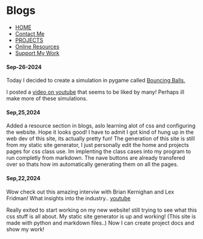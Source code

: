 # Blogs

* [HOME](index.html)
* [Contact Me](contact.html)
* [PROJECTS](index2.html)
* [Online Resources](resources.html)
* [Support My Work](donate.html)

#### Sep-26-2024

Today I decided to create a simulation in pygame called [Bouncing Balls.](balls.html) 

I posted a [video on youtube](https://www.youtube.com/shorts/oyrKBz1t34o) that seems to be liked by many! Perhaps ill make more of these simulations.

#### Sep,25,2024

Added a resource section in blogs, aslo learning alot of css and configuring the website. Hope it looks good! I have to admit I got kind of hung up in the web dev of this site, its actually pretty fun! The generation of this site is still from my static site generator, I just personally edit the home and projects pages for css class use. Im implenting the class cases into my program to run completly from markdown. The nave buttons are already transfered over so thats how im automatically generating them on all the pages.

#### Sep,22,2024

Wow check out this amazing interviw with Brian Kernighan and Lex Fridman! What insights into the industry.. [youtube](https://www.youtube.com/watch?v=G1-wse8nsxY&t=3s)

Really exited to start working on my new website! still trying to see what this css stuff is all about. My static site generator is up and working! (This site is made with python and markdown files..) Now I can create project docs and show my work!
